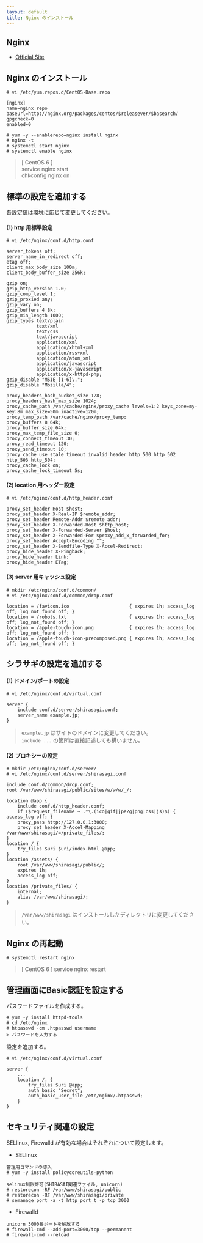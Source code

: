 ```yaml
---
layout: default
title: Nginx のインストール
---
```


## Nginx

- [Official Site](http://nginx.org/)

## Nginx のインストール

```
# vi /etc/yum.repos.d/CentOS-Base.repo
```

```
[nginx]
name=nginx repo
baseurl=http://nginx.org/packages/centos/$releasever/$basearch/
gpgcheck=0
enabled=0
```

```
# yum -y --enablerepo=nginx install nginx
# nginx -t
# systemctl start nginx
# systemctl enable nginx
```

> [ CentOS 6 ] <br />
> service nginx start <br />
> chkconfig nginx on <br />

## 標準の設定を追加する

各設定値は環境に応じて変更してください。

#### (1) http 用標準設定

```
# vi /etc/nginx/conf.d/http.conf
```

```
server_tokens off;
server_name_in_redirect off;
etag off;
client_max_body_size 100m;
client_body_buffer_size 256k;

gzip on;
gzip_http_version 1.0;
gzip_comp_level 1;
gzip_proxied any;
gzip_vary on;
gzip_buffers 4 8k;
gzip_min_length 1000;
gzip_types text/plain
           text/xml
           text/css
           text/javascript
           application/xml
           application/xhtml+xml
           application/rss+xml
           application/atom_xml
           application/javascript
           application/x-javascript
           application/x-httpd-php;
gzip_disable "MSIE [1-6]\.";
gzip_disable "Mozilla/4";

proxy_headers_hash_bucket_size 128;
proxy_headers_hash_max_size 1024;
proxy_cache_path /var/cache/nginx/proxy_cache levels=1:2 keys_zone=my-key:8m max_size=50m inactive=120m;
proxy_temp_path /var/cache/nginx/proxy_temp;
proxy_buffers 8 64k;
proxy_buffer_size 64k;
proxy_max_temp_file_size 0;
proxy_connect_timeout 30;
proxy_read_timeout 120;
proxy_send_timeout 10;
proxy_cache_use_stale timeout invalid_header http_500 http_502 http_503 http_504;
proxy_cache_lock on;
proxy_cache_lock_timeout 5s;
```

#### (2) location 用ヘッダー設定

```
# vi /etc/nginx/conf.d/http_header.conf
```

```
proxy_set_header Host $host;
proxy_set_header X-Real-IP $remote_addr;
proxy_set_header Remote-Addr $remote_addr;
proxy_set_header X-Forwarded-Host $http_host;
proxy_set_header X-Forwarded-Server $host;
proxy_set_header X-Forwarded-For $proxy_add_x_forwarded_for;
proxy_set_header Accept-Encoding "";
proxy_set_header X-Sendfile-Type X-Accel-Redirect;
proxy_hide_header X-Pingback;
proxy_hide_header Link;
proxy_hide_header ETag;
```

#### (3) server 用キャッシュ設定

```
# mkdir /etc/nginx/conf.d/common/
# vi /etc/nginx/conf.d/common/drop.conf
```

```
location = /favicon.ico                      { expires 1h; access_log off; log_not_found off; }
location = /robots.txt                       { expires 1h; access_log off; log_not_found off; }
location = /apple-touch-icon.png             { expires 1h; access_log off; log_not_found off; }
location = /apple-touch-icon-precomposed.png { expires 1h; access_log off; log_not_found off; }
```

## シラサギの設定を追加する

#### (1) ドメイン/ポートの設定

```
# vi /etc/nginx/conf.d/virtual.conf
```

```
server {
    include conf.d/server/shirasagi.conf;
    server_name example.jp;
}
```

> `example.jp` はサイトのドメインに変更してください。<br />
> `include ...` の箇所は直接記述しても構いません。

#### (2) プロキシーの設定

```
# mkdir /etc/nginx/conf.d/server/
# vi /etc/nginx/conf.d/server/shirasagi.conf
```

```
include conf.d/common/drop.conf;
root /var/www/shirasagi/public/sites/w/w/w/_/;

location @app {
    include conf.d/http_header.conf;
    if ($request_filename ~ .*\.(ico|gif|jpe?g|png|css|js)$) { access_log off; }
    proxy_pass http://127.0.0.1:3000;
    proxy_set_header X-Accel-Mapping /var/www/shirasagi/=/private_files/;
}
location / {
    try_files $uri $uri/index.html @app;
}
location /assets/ {
    root /var/www/shirasagi/public/;
    expires 1h;
    access_log off;
}
location /private_files/ {
    internal;
    alias /var/www/shirasagi/;
}
```
> `/var/www/shirasagi` はインストールしたディレクトリに変更してください。

## Nginx の再起動

```
# systemctl restart nginx
```
> [ CentOS 6 ]
> service nginx restart

## 管理画面にBasic認証を設定する

パスワードファイルを作成する。

```
# yum -y install httpd-tools
# cd /etc/nginx
# htpasswd -cm .htpasswd username
> パスワードを入力する
```

設定を追加する。

```
# vi /etc/nginx/conf.d/virtual.conf
```

```
server {
    ...
    location /. {
        try_files $uri @app;
        auth_basic "Secret";
        auth_basic_user_file /etc/nginx/.htpasswd;
    }
}
```

## セキュリティ関連の設定

SELlinux, Firewalld が有効な場合はそれぞれについて設定します。


- SELlinux

```
管理用コマンドの導入
# yum -y install policycoreutils-python

selinux制限許可(SHIRASAI関連ファイル, unicorn)
# restorecon -RF /var/www/shirasagi/public
# restorecon -RF /var/www/shirasagi/private
# semanage port -a -t http_port_t -p tcp 3000
```


- Firewalld

```
unicorn 3000番ポートを解放する
# firewall-cmd --add-port=3000/tcp --permanent
# firewall-cmd --reload
```
